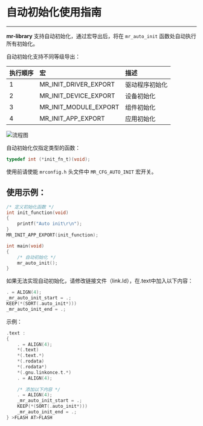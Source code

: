 # 自动初始化使用指南

----------

**mr-library** 支持自动初始化，通过宏导出后，将在 `mr_auto_init` 函数处自动执行所有初始化。

自动初始化支持不同等级导出：

| 执行顺序 | 宏                       | 描述      |
|:-----|:------------------------|:--------|
| 1    | MR_INIT_DRIVER_EXPORT   | 驱动程序初始化 |
| 2    | MR_INIT_DEVICE_EXPORT   | 设备初始化   |
| 3    | MR_INIT_MODULE_EXPORT   | 组件初始化   |
| 4    | MR_INIT_APP_EXPORT      | 应用初始化   |

![流程图](https://gitee.com/MacRsh/mr-library/raw/master/document/resource/auto_init_process.jpg)

自动初始化仅指定类型的函数：

```c
typedef int (*init_fn_t)(void);
```

使用前请使能 `mrconfig.h` 头文件中 `MR_CFG_AUTO_INIT` 宏开关。

## 使用示例：

```c
/* 定义初始化函数 */
int init_function(void)
{
    printf("Auto init\r\n");
}
MR_INIT_APP_EXPORT(init_function);

int main(void)
{
    /* 自动初始化 */
    mr_auto_init();
}
```

如果无法实现自动初始化，请修改链接文件（link.ld），在.text中加入以下内容：

```c
. = ALIGN(4);
_mr_auto_init_start = .;
KEEP(*(SORT(.auto_init*)))
_mr_auto_init_end = .;
```

示例：

```c
.text :
{
    . = ALIGN(4);
    *(.text)
    *(.text.*)
    *(.rodata)
    *(.rodata*)
    *(.gnu.linkonce.t.*)
    . = ALIGN(4);
    
    /* 添加以下内容 */
    . = ALIGN(4);
    _mr_auto_init_start = .;
    KEEP(*(SORT(.auto_init*)))
    _mr_auto_init_end = .;
} >FLASH AT>FLASH 
```
